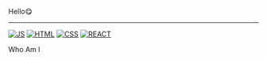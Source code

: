 

Hello😋
<hr>

[![JS](https://img.shields.io/badge/JavaScript-F7DF1E?style=flat-square&logo=JavaScript&logoColor=black)](github.com/lee910814/TODO-List)
[![HTML](https://img.shields.io/badge/Html-E34F26?style=flat-square&logo=Html&logoColor=black)](github.com/lee910814/TODO-List)
[![CSS](https://img.shields.io/badge/Css-1572B6?style=flat-square&logo=Cssl&logoColor=black)](github.com/lee910814/TODO-List)
[![REACT](https://img.shields.io/badge/React-09D3AC?style=flat-square&logo=React&logoColor=black)](github.com/lee910814/TODO-List)

Who Am l

